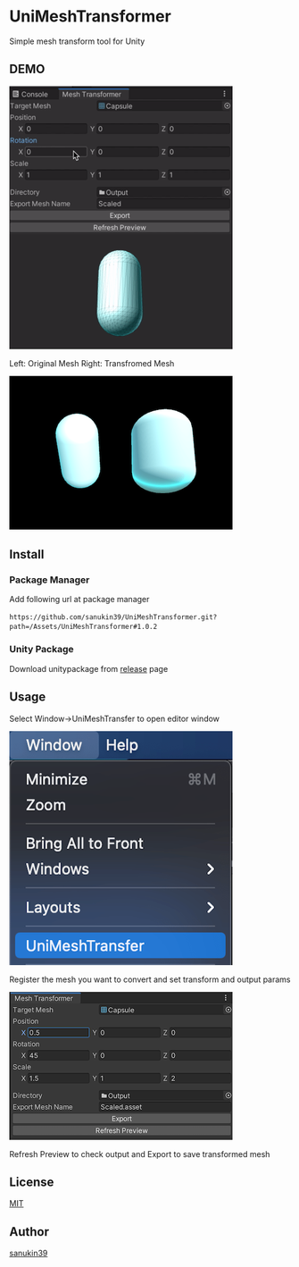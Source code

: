 # UniMeshTransformer
Simple mesh transform tool for Unity

## DEMO
![demo](https://github.com/sanukin39/UniMeshTransformer/blob/master/images/demo.gif)

Left: Original Mesh Right: Transfromed Mesh

![compare](https://github.com/sanukin39/UniMeshTransformer/blob/master/images/transformed.png)

## Install
### Package Manager
Add following url at package manager

`https://github.com/sanukin39/UniMeshTransformer.git?path=/Assets/UniMeshTransformer#1.0.2`

### Unity Package
Download unitypackage from [release](https://github.com/sanukin39/UniMeshTransformer/releases/tag/1.0.2) page

## Usage
Select Window->UniMeshTransfer to open editor window

![menu](https://github.com/sanukin39/UniMeshTransformer/blob/master/images/menu.png)

Register the mesh you want to convert and set transform and output params

![menu](https://github.com/sanukin39/UniMeshTransformer/blob/master/images/window.png)

Refresh Preview to check output and Export to save transformed mesh

## License
[MIT](https://github.com/sanukin39/UniMeshTransformer/blob/master/LICENSE)

## Author
[sanukin39](https://github.com/sanukin39)
